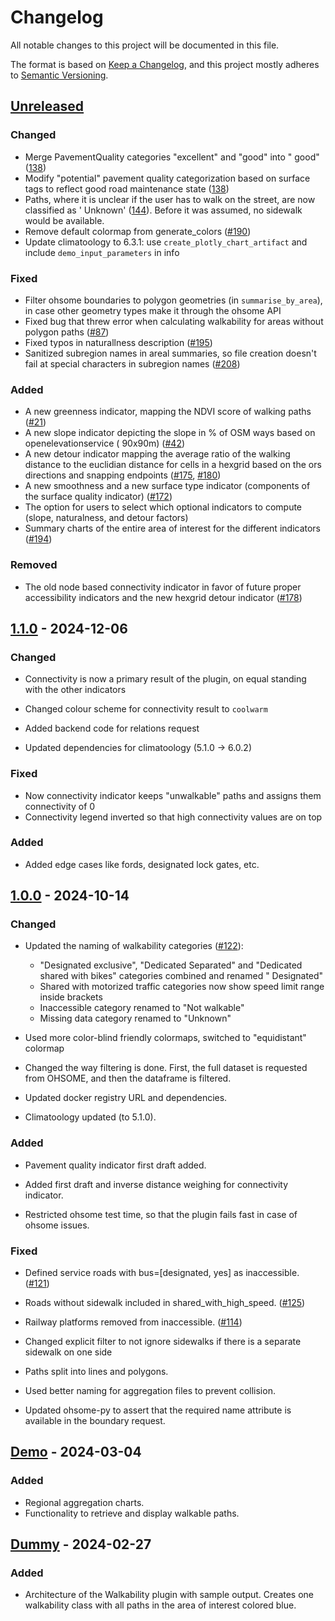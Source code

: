 # Changelog

All notable changes to this project will be documented in this file.

The format is based on [Keep a Changelog](https://keepachangelog.com/en/1.0.0/),
and this project mostly adheres to [Semantic Versioning](https://semver.org/spec/v2.0.0.html).

## [Unreleased](https://gitlab.heigit.org/climate-action/plugins/walkability/-/compare/1.1.0...main)

### Changed

- Merge PavementQuality categories "excellent" and "good" into "
  good" ([138](https://gitlab.heigit.org/climate-action/plugins/walkability/-/issues/138))
- Modify "potential" pavement quality categorization based on surface tags to reflect good road maintenance
  state ([138](https://gitlab.heigit.org/climate-action/plugins/walkability/-/issues/138))
- Paths, where it is unclear if the user has to walk on the street, are now classified as '
  Unknown' ([144](https://gitlab.heigit.org/climate-action/plugins/walkability/-/issues/144)). Before it was assumed, no
  sidewalk would be available.
- Remove default colormap from generate_colors ([#190](https://gitlab.heigit.org/climate-action/plugins/walkability/-/issues/190))
- Update climatoology to 6.3.1: use `create_plotly_chart_artifact` and include `demo_input_parameters` in info

### Fixed

- Filter ohsome boundaries to polygon geometries (in `summarise_by_area`), in case other geometry types make it through
  the ohsome API
- Fixed bug that threw error when calculating walkability for areas without polygon paths ([#87](https://gitlab.heigit.org/climate-action/plugins/walkability/-/issues/87))
- Fixed typos in naturallness description ([#195](https://gitlab.heigit.org/climate-action/plugins/walkability/-/issues/195))
- Sanitized subregion names in areal summaries, so file creation doesn't fail at special characters in subregion names ([#208](https://gitlab.heigit.org/climate-action/plugins/walkability/-/issues/208))

### Added

- A new greenness indicator, mapping the NDVI score of walking
  paths ([#21](https://gitlab.heigit.org/climate-action/plugins/walkability/-/issues/21))
- A new slope indicator depicting the slope in % of OSM ways based on openelevationservice (
  90x90m) ([#42](https://gitlab.heigit.org/climate-action/plugins/walkability/-/issues/42))
- A new detour indicator mapping the average ratio of the walking distance to the euclidian distance for cells in a
  hexgrid based on the ors directions and snapping endpoints
  ([#175](https://gitlab.heigit.org/climate-action/plugins/walkability/-/issues/175), [#180](https://gitlab.heigit.org/climate-action/plugins/walkability/-/issues/180))
- A new smoothness and a new surface type indicator (components of the surface quality indicator) ([#172](https://gitlab.heigit.org/climate-action/plugins/walkability/-/issues/172))
- The option for users to select which optional indicators to compute (slope, naturalness, and detour factors)
- Summary charts of the entire area of interest for the different indicators ([#194](https://gitlab.heigit.org/climate-action/plugins/walkability/-/issues/194))

### Removed

- The old node based connectivity indicator in favor of future proper accessibility indicators and the new hexgrid
  detour indicator ([#178](https://gitlab.heigit.org/climate-action/plugins/walkability/-/issues/178))

## [1.1.0](https://gitlab.heigit.org/climate-action/plugins/walkability/-/releases/1.1.0) - 2024-12-06

### Changed

- Connectivity is now a primary result of the plugin, on equal standing with the other indicators
- Changed colour scheme for connectivity result to `coolwarm`

- Added backend code for relations request
- Updated dependencies for climatoology (5.1.0 -> 6.0.2)

### Fixed

- Now connectivity indicator keeps "unwalkable" paths and assigns them connectivity of 0
- Connectivity legend inverted so that high connectivity values are on top

### Added

- Added edge cases like fords, designated lock gates, etc.

## [1.0.0](https://gitlab.heigit.org/climate-action/plugins/walkability/-/releases/1.0.0) - 2024-10-14

### Changed

- Updated the naming of walkability
  categories ([#122](https://gitlab.heigit.org/climate-action/plugins/walkability/-/issues/122)):
    - "Designated exclusive", "Dedicated Separated" and "Dedicated shared with bikes" categories combined and renamed "
      Designated"
    - Shared with motorized traffic categories now show speed limit range inside brackets
    - Inaccessible category renamed to "Not walkable"
    - Missing data category renamed to "Unknown"
- Used more color-blind friendly colormaps, switched to "equidistant" colormap

- Changed the way filtering is done. First, the full dataset is requested from OHSOME, and then the dataframe is
  filtered.
- Updated docker registry URL and dependencies.
- Climatoology updated (to 5.1.0).

### Added

- Pavement quality indicator first draft added.
- Added first draft and inverse distance weighing for connectivity indicator.

- Restricted ohsome test time, so that the plugin fails fast in case of ohsome issues.

### Fixed

- Defined service roads with bus=[designated, yes] as
  inaccessible. ([#121](https://gitlab.heigit.org/climate-action/plugins/walkability/-/issues/121))
- Roads without sidewalk included in
  shared_with_high_speed. ([#125](https://gitlab.heigit.org/climate-action/plugins/walkability/-/issues/125))
- Railway platforms removed from
  inaccessible. ([#114](https://gitlab.heigit.org/climate-action/plugins/walkability/-/issues/114))
- Changed explicit filter to not ignore sidewalks if there is a separate sidewalk on one side

- Paths split into lines and polygons.
- Used better naming for aggregation files to prevent collision.
- Updated ohsome-py to assert that the required name attribute is available in the boundary request.

## [Demo](https://gitlab.heigit.org/climate-action/plugins/walkability/-/releases/demo) - 2024-03-04

### Added

- Regional aggregation charts.
- Functionality to retrieve and display walkable paths.

## [Dummy](https://gitlab.heigit.org/climate-action/plugins/walkability/-/releases) - 2024-02-27

### Added

- Architecture of the Walkability plugin with sample output. Creates one walkability class with all paths in the area of
  interest colored blue.
